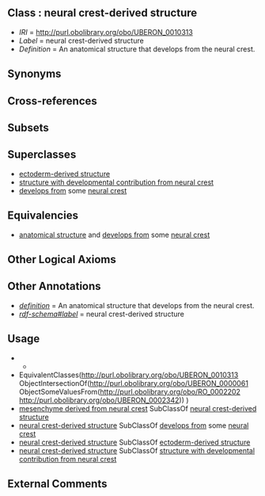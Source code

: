 
## Class : neural crest-derived structure

 * *IRI* = http://purl.obolibrary.org/obo/UBERON_0010313
 * *Label* = neural crest-derived structure
 * *Definition* = An anatomical structure that develops from the neural crest.

## Synonyms


## Cross-references


## Subsets


## Superclasses

 * [ectoderm-derived structure](../../UBERON/21/UBERON_0004121.md)
 * [structure with developmental contribution from neural crest](../../UBERON/14/UBERON_0010314.md)
 * [develops from](../../RO/02/RO_0002202.md) some [neural crest](../../UBERON/42/UBERON_0002342.md)

## Equivalencies

 * [anatomical structure](../../UBERON/61/UBERON_0000061.md) and [develops from](../../RO/02/RO_0002202.md) some [neural crest](../../UBERON/42/UBERON_0002342.md)

## Other Logical Axioms


## Other Annotations

 * *[definition](../../IAO/15/IAO_0000115.md)* = An anatomical structure that develops from the neural crest.
 * *[rdf-schema#label](../../el/rdf-schema#label.md)* = neural crest-derived structure

## Usage

 * -
 * EquivalentClasses(<http://purl.obolibrary.org/obo/UBERON_0010313> ObjectIntersectionOf(<http://purl.obolibrary.org/obo/UBERON_0000061> ObjectSomeValuesFrom(<http://purl.obolibrary.org/obo/RO_0002202> <http://purl.obolibrary.org/obo/UBERON_0002342>)) )
 * [mesenchyme derived from neural crest](../../UBERON/87/UBERON_0014387.md) SubClassOf [neural crest-derived structure](../../UBERON/13/UBERON_0010313.md)
 * [neural crest-derived structure](../../UBERON/13/UBERON_0010313.md) SubClassOf [develops from](../../RO/02/RO_0002202.md) some [neural crest](../../UBERON/42/UBERON_0002342.md)
 * [neural crest-derived structure](../../UBERON/13/UBERON_0010313.md) SubClassOf [ectoderm-derived structure](../../UBERON/21/UBERON_0004121.md)
 * [neural crest-derived structure](../../UBERON/13/UBERON_0010313.md) SubClassOf [structure with developmental contribution from neural crest](../../UBERON/14/UBERON_0010314.md)

## External Comments

